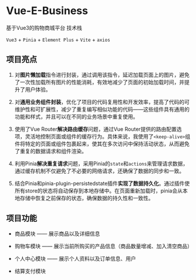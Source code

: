 # Vue-E-Business
基于Vue3的购物商城平台
技术栈

`Vue3` + `Pinia` + `Element Plus` + `Vite` + `axios`

## 项目亮点

1. 对**图片懒加载**指令进行封装，通过调用该指令，延迟加载页面上的图片，避免了一次性加载所有图片的性能消耗，有效地减少了页面的初始加载时间，并提升了用户体验。
  
2. 对**通用业务组件封装**，优化了项目的代码复用性和开发效率，提高了代码的可维护性和可扩展性，减少了重复编写相似功能的代码——这些组件具有通用的功能和样式，并且可以在不同的业务场景中重复使用。
  
3. 使用了Vue Router**解决路由缓存**问题，通过Vue Router提供的路由配置选项，灵活地控制页面或组件的缓存行为。具体来说，我使用了`<keep-alive>`组件将特定的页面或组件包裹起来，使其在多次访问中保持活动状态，从而避免了重复的数据请求和组件渲染。
  
4. 利用Pinia**解决重复请求**问题，采用Pinia的`state`和`actions`来管理请求数据，通过缓存机制不仅避免了不必要的网络请求，还确保了数据的同步和一致。
  
5. 结合Pinia和pinia-plugin-persistedstate插件**实现了数据持久化**。通过插件使所有store的状态将自动保存到本地存储中。在页面重新加载时，pinia会从本地存储中恢复之前保存的状态，确保数据的持久性和一致性。
  

## 项目功能

- 商品模块 —— 展示商品以及详细信息
  
- 购物车模块 —— 展示当前所购买的产品信息（商品数量增减、加入清空商品）
  
- 个人中心模块 —— 展示个人资料以及订单信息、用户
  
- 结算支付模块

